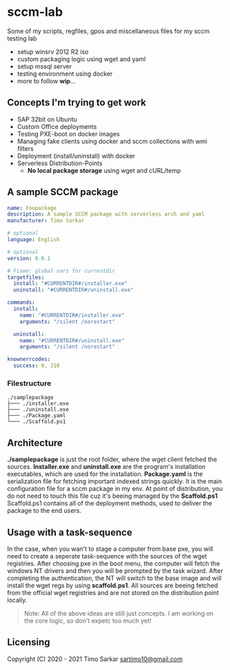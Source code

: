 # sccm-lab
Some of my scripts, regfiles, gpos and miscellaneous files for my sccm testing lab

- setup winsrv 2012 R2 iso
- custom packaging logic using wget and yaml
- setup mssql server
- testing environment using docker
- more to follow **wip**...

## Concepts I'm trying to get work

- SAP 32bit on Ubuntu
- Custom Office deployments
- Testing PXE-boot on docker images
- Managing fake clients using docker and sccm collections with wmi filters
- Deployment (install/uninstall) with docker
- Serverless Distribution-Points
  - **No local package storage** using wget and cURL/temp

## A sample SCCM package

```yaml
name: Foopackage
description: A sample SCCM package with serverless arch and yaml
manufacturer: Timo Sarkar 

# optional
language: English

# optional
version: 0.0.1

# Fixme: global vars for currentdir
targetfiles:
  install: "#CURRENTDIR#/installer.exe"
  uninstall: "#CURRENTDIR#/uninstall.exe"

commands:
  install:
    name: "#CURRENTDIR#/installer.exe"
    arguments: "/silent /norestart"

  uninstall:
    name: "#CURRENTDIR#/uninstall.exe"
    arguments: "/silent /norestart"

knownerrcodes:
  success: 0, 310
```

### Filestructure

```
./samplepackage
├─── ./installer.exe 
├─── ./uninstall.exe
├─── ./Package.yaml
└─── ./Scaffold.ps1
```

## Architecture 

**./samplepackage** is just the root folder, where the wget client fetched the sources. **Installer.exe** and **uninstall.exe** are the program's installation executables, which are used for the installation. **Package.yaml** is the serialization file for fetching important indexed strings quickly. It is the main configuration file for a sccm package in my env. At point of distribution, you do not need to touch this file cuz it's beeing managed by the **Scaffold.ps1** Scaffold.ps1 contains all of the deployment methods, used to deliver the package to the end users.

## Usage with a task-sequence

In the case, when you wan't to stage a computer from base pxe, you will need to create a seperate task-sequence with the sources of the wget registries. After choosing pxe in the boot menu, the computer will fetch the windows NT drivers and then you will be prompted by the task wizard. After completing the authentication, the NT will switch to the base image and will install the wget regs by using **scaffold.ps1**. All sources are beeing fetched from the official wget registries and are not stored on the distribution point locally.

> Note: All of the above ideas are still just concepts. I am working on the core logic, so don't expetc too much yet!

## Licensing

Copyright (C) 2020 - 2021 Timo Sarkar <sartimo10@gmail.com>
